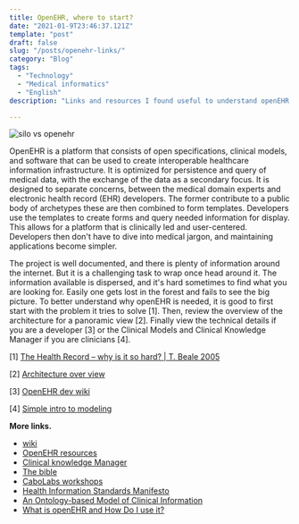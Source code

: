```yaml
---
title: OpenEHR, where to start?
date: "2021-01-9T23:46:37.121Z"
template: "post"
draft: false
slug: "/posts/openehr-links/"
category: "Blog"
tags:
  - "Technology"
  - "Medical informatics"
  - "English"
description: "Links and resources I found useful to understand openEHR."

---
```


![silo vs openehr](/silovsopen.png)

OpenEHR is a platform that consists of open specifications, clinical models, and software that can be used to create interoperable healthcare information infrastructure. It is optimized for persistence and query of medical data, with the exchange of the data as a secondary focus. It is designed to separate concerns, between the medical domain experts and electronic health record (EHR) developers. The former contribute to a public body of archetypes these are then combined to form templates. Developers use the templates to create forms and query needed information for display. This allows for a platform that is clinically led and user-centered.  Developers then don't have to dive into medical jargon, and maintaining applications become simpler.

The project is well documented, and there is plenty of information around the internet. But it is a challenging task to wrap once head around it. The information available is dispersed, and it's hard sometimes to find what you are looking for. Easily one gets lost in the forest and fails to see the big picture. To better understand why openEHR is needed, it is good to first start with the problem it tries to solve [1]. Then, review the overview of the architecture for a panoramic view [2]. Finally view the technical details if you are a developer [3] or the Clinical Models and Clinical Knowledge Manager if you are clinicians [4].

[1] [The Health Record – why is it so hard? | T. Beale 2005](https://wolandscat.files.wordpress.com/2009/07/beale_imia_2005_yb.pdf)

[2] [Architecture over view](https://specifications.openehr.org/releases/BASE/latest/architecture_overview.html#_overview)

[3] [OpenEHR dev wiki](https://openehr.atlassian.net/wiki/spaces/dev/overview)

[4] [Simple intro to modeling](https://www.openehr.org/programs/clinicalmodels/)

**More links.**

- [wiki](https://openehr.atlassian.net/wiki/spaces/MP/overview?mode=global)
- [OpenEHR resources](https://docs.google.com/document/d/1E6tOzYfs9Aj-x1SVA8nJxnXr81VlLDUBLUYbaMvfyTk/edit#heading=h.dlr6ywe4ca1s)
- [Clinical knowledge Manager](https://ckm.openehr.org/ckm/)
- [The bible](https://specifications.openehr.org/releases/BASE/latest/architecture_overview.html#_architecture_overview) 
- [CaboLabs workshops](https://www.cabolabs.com/education/)
- [Health Information Standards Manifesto](https://wolandscat.files.wordpress.com/2009/07/his_manifesto.pdf)
- [An Ontology-based Model of Clinical Information](https://www.openehr.org/publications/health_ict/MedInfo2007-BealeHeard.pdf)
- [What is openEHR and How Do I use it?](https://www.youtube.com/watch?v=Zn4Muj2IOlM&t=681s)
[]()
[]()
[]()